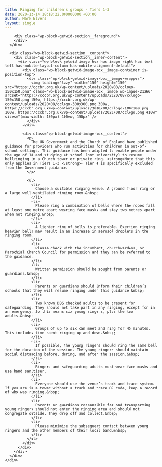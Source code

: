 ```yaml
---
title: Ringing for children’s groups - Tiers 1-3
date: 2020-12-14 18:18:22.000000000 +00:00
author: Mark Elvers
layout: single
---
```

<div class="wp-block-getwid-section">
  <div class="wp-block-getwid-section__wrapper">
    <div class="wp-block-getwid-section__inner-wrapper">
      <div class="wp-block-getwid-section__background-holder">
        <div class="wp-block-getwid-section__background">
        </div>
        
        <div class="wp-block-getwid-section__foreground">
        </div>
      </div>
      
      <div class="wp-block-getwid-section__content">
        <div class="wp-block-getwid-section__inner-content">
          <div class="wp-block-getwid-image-box has-image-right has-text-left has-mobile-layout-column has-mobile-alignment-default">
            <div class="wp-block-getwid-image-box__image-container is-position-top">
              <div class="wp-block-getwid-image-box__image-wrapper">
                <img loading="lazy" width="150" height="150" src="https://cccbr.org.uk/wp-content/uploads/2020/08/cclogo-150x150.png" class="wp-block-getwid-image-box__image wp-image-21266" srcset="https://cccbr.org.uk/wp-content/uploads/2020/08/cclogo-150x150.png 150w, https://cccbr.org.uk/wp-content/uploads/2020/08/cclogo-300x300.png 300w, https://cccbr.org.uk/wp-content/uploads/2020/08/cclogo-100x100.png 100w, https://cccbr.org.uk/wp-content/uploads/2020/08/cclogo.png 410w" sizes="(max-width: 150px) 100vw, 150px" />
              </div>
            </div>
            
            <div class="wp-block-getwid-image-box__content">
              <p>
                The UK Government and the Church of England have published guidance for providers who run activities for children in out-of-school settings. This guidance has been adapted to enable people under the age of 18 and studying at school (not university) to resume bellringing in a Church tower or private ring. <strong>Note that this only applies in Tiers 1-3 </strong>- Tier 4 is specifically excluded from the Government guidance.
              </p>
              
              <ul>
                <li>
                  Choose a suitable ringing venue. A ground floor ring or a large well-ventilated ringing room.&nbsp;
                </li>
                <li>
                  Please ring a combination of bells where the ropes fall at least one metre apart wearing face masks and stay two metres apart when not ringing.&nbsp;
                </li>
                <li>
                  A lighter ring of bells is preferable. Exertion ringing heavier bells may result in an increase in aerosol droplets in the ringing room.
                </li>
                <li>
                  Please check with the incumbent, churchwardens, or Parochial Church Council for permission and they can be referred to the guidance.
                </li>
                <li>
                  Written permission should be sought from parents or guardians.&nbsp;
                </li>
                <li>
                  Parents or guardians should inform their children’s schools that they will resume ringing under this guidance.&nbsp;
                </li>
                <li>
                  Two known DBS checked adults to be present for safeguarding. They should not take part in any ringing, except for in an emergency. So this means six young ringers, plus the two adults.&nbsp;
                </li>
                <li>
                  Groups of up to six can meet and ring for 45 minutes. This includes time spent ringing up and down.&nbsp;
                </li>
                <li>
                  If possible, the young ringers should ring the same bell for the duration of the session. The young ringers should maintain social distancing before, during, and after the session.&nbsp;
                </li>
                <li>
                  Ringers and safeguarding adults must wear face masks and use hand sanitiser.
                </li>
                <li>
                  Everyone should use the venue’s track and trace system. If you are in a tower without a track and trace QR code, keep a record of who was ringing.&nbsp;
                </li>
                <li>
                  Parents or guardians responsible for and transporting young ringers should not enter the ringing area and should not congregate outside. They drop off and collect.&nbsp;
                </li>
                <li>
                  Please minimise the subsequent contact between young ringers and the other members of their local band.&nbsp;
                </li>
              </ul>
            </div>
          </div>
        </div>
      </div>
    </div>
  </div>
</div>
